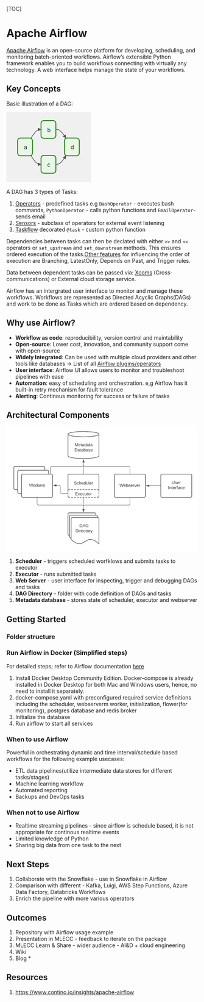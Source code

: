 [TOC]

# Apache Airflow
[Apache Airflow](https://airflow.apache.org/docs/apache-airflow/stable/index.html) is an open-source platform for developing, scheduling, and monitoring batch-oriented workflows. Airflow’s extensible Python framework enables you to build workflows connecting with virtually any technology. A web interface helps manage the state of your workflows.

## Key Concepts
Basic illustration of a DAG:

![Basic DAG](images/basic-dag.png)

A DAG has 3 types of Tasks:

1. [Operators](https://airflow.apache.org/docs/apache-airflow/stable/concepts/operators.html) - predefined tasks e.g `BashOperator` - executes bash commands, `PythonOperator` - calls python functions and `EmailOperator`- sends email
2. [Sensors](https://airflow.apache.org/docs/apache-airflow/stable/concepts/sensors.html) - subclass of operators for external event listening
3. [Taskflow](https://airflow.apache.org/docs/apache-airflow/stable/concepts/taskflow.html) decorated `@task` - custom python function

Dependencies between tasks can then be declated with either  `>>` and  `<<` operators or `set_upstream` and `set_downstream` methods. This ensures ordered execution of the tasks.[Other features](https://airflow.apache.org/docs/apache-airflow/stable/concepts/dags.html#concepts-branching) for influencing the order of execution are Branching, LatestOnly, Depends on Past, and Trigger rules.

Data between dependent tasks can be passed via: [Xcoms](https://airflow.apache.org/docs/apache-airflow/stable/concepts/xcoms.html) (Cross-communications) or External cloud storage service.


Airflow has an intergrated user interface to monitor and manage these workflows. Workflows are represented as Directed Acyclic Graphs(DAGs) and work to be done as Tasks which are ordered based on dependency.

## Why use Airflow?

* **Workflow as code**: reproducibility, version control and maintability
* **Open-source**: Lower cost, innovation, and community support come with open-source
* **Widely Integrated**: Can be used with multiple cloud providers and other tools like databases -> List of all [Airlfow plugins/operators](https://registry.astronomer.io/modules?page=1&types=Operators)
* **User interface**: Airflow UI allows users to monitor and troubleshoot pipelines with ease
* **Automation**: easy of scheduling and orchestration. e,g Airflow has it built-in retry mechanism for fault tolerance
* **Alerting**: Continous monitoring for success or failure of tasks


## Architectural Components
![scenario_3.png](images/arch-airflow.png)

1. **Scheduler** - triggers scheduled worfklows and submits tasks to executor
2. **Executor** - runs submitted tasks
3. **Web Server** - user interface for inspecting, trigger and debugging DAGs and tasks
4. **DAG Directory** - folder with code definition of DAGs and tasks
5. **Metadata database** - stores state of scheduler, executor and webserver






## Getting Started

### Folder structure

### Run Airflow in Docker (Simplified steps)
For detailed steps; refer to Airflow documentation [here](https://airflow.apache.org/docs/apache-airflow/stable/start/docker.html)
<!-- <div class=\"alert alert-block alert-danger\">
    <b>Important:</b> Before beginning, set up your environment correctly as instructed in `Readme.md`
    This example set-up should not be used for production
</div> -->

1. Install Docker Desktop Community Edition. Docker-compose is already installed in Docker Desktop for both Mac and Windows users, hence, no need to install it separately.
2. docker-compose.yaml with preconfigured required service definitions including the scheduler, webserverm worker, initialization, flower(for monitoring), postgres database and redis broker
3. Initialize the database
4. Run airflow to start all services

### When to use Airflow
Powerful in orchestrating dynamic and time interval/schedule based workflows for the following example usecases:

* ETL data pipelines(utilize intermediate data stores for different tasks/stages)
* Machine learning workflow
* Automated reporting
* Backups and DevOps tasks

### When not to use Airflow

* Realtime streaming pipelines - since airflow is schedule based, it is not appropriate for continous realtime events
* Limited knowledge of Python
* Sharing big data from one task to the next


## Next Steps
1. Collaborate with the Snowflake - use in Snowflake in Airflow
2. Comparison with different - Kafka, Luigi, AWS Step Functions, Azure Data Factory, Databricks Workflows
3. Enrich the pipeline with more various operators

## Outcomes
1. Repository with Airflow usage example
2. Presentation in MLECC - feedback to iterate on the package
2. MLECC Learn & Share - wider audience - AI&D + cloud engineering
3. Wiki 
3. Blog *


## Resources
1. https://www.contino.io/insights/apache-airflow

